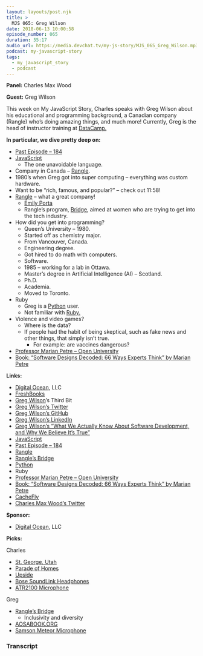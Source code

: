 ```yaml
---
layout: layouts/post.njk
title: >
  MJS 065: Greg Wilson
date: 2018-06-13 10:00:58
episode_number: 065
duration: 55:17
audio_url: https://media.devchat.tv/my-js-story/MJS_065_Greg_Wilson.mp3
podcast: my-javascript-story
tags:
  - my_javascript_story
  - podcast
---
```


**Panel:** Charles Max Wood

**Guest:** Greg Wilson

This week on My JavaScript Story, Charles speaks with Greg Wilson about his educational and programming background, a Canadian company (Rangle) who’s doing amazing things, and much more! Currently, Greg is the head of instructor training at [DataCamp.](https://www.datacamp.com)

**In particular, we dive pretty deep on:**

- [Past Episode – 184](https://devchat.tv)
- [JavaScript](https://www.javascript.com)
  - The one unavoidable language.
- Company in Canada – [Rangle](https://rangle.io).
- 1980’s when Greg got into super computing – everything was custom hardware.
- Want to be “rich, famous, and popular?” – check out 11:58!
- [Rangle](https://rangle.io) – what a great company!
  - [Emily Porta](https://www.linkedin.com/in/emilyporta/)
  - Rangle’s program, [Bridge](https://rangle.io/bridge/), aimed at women who are trying to get into the tech industry.
- How did you get into programming?
  - Queen’s University – 1980.
  - Started off as chemistry major.
  - From Vancouver, Canada.
  - Engineering degree.
  - Got hired to do math with computers.
  - Software.
  - 1985 – working for a lab in Ottawa.
  - Master’s degree in Artificial Intelligence (AI) – Scotland.
  - Ph.D.
  - Academia.
  - Moved to Toronto.
- Ruby
  - Greg is a [Python](https://www.python.org) user.
  - Not familiar with [Ruby.](https://www.common.org/open-source/ruby/)
- Violence and video games?
  - Where is the data?
  - If people had the habit of being skeptical, such as fake news and other things, that simply isn’t true.
    - For example: are vaccines dangerous?
- [Professor Marian Petre – Open University](http://www.open.ac.uk/people/mp8)
- [Book: “Software Designs Decoded: 66 Ways Experts Think” by Marian Petre](https://www.amazon.com/Software-Design-Decoded-Experts-2016-10-06/dp/B01N9LTSJR)

**Links:**

- [Digital Ocean](https://www.digitalocean.com/products/droplets/?_campaign=G%257CSEARCH%257CB%257CCORE&_adgroup=CORE%257CDigitalOcean&_keyword=digital%2520ocean&_device=c&_copytype=20_optimized&_adposition=1t2&_medium=brand_sem&_source=google&_dkitrig=&gclid=EAIaIQobChMIwvjk4Py62wIVkABpCh1PAAEGEAAYAiAAEgIuEvD_BwE), LLC
- [FreshBooks](https://www.freshbooks.com)
- [Greg Wilson](http://third-bit.com)’s Third Bit
- [Greg Wilson’s Twitter](https://twitter.com/gvwilson?lang=en)
- [Greg Wilson’s GitHub](https://github.com/gvwilson)
- [Greg Wilson’s LinkedIn](https://www.linkedin.com/in/greg-wilson-8187838a/)
- [Greg Wilson’s “What We Actually Know About Software Development, and Why We Believe It’s True”](https://vimeo.com/9270320)
- [JavaScript](https://www.javascript.com)
- [Past Episode – 184](https://devchat.tv)
- [Rangle](https://rangle.io)
- [Rangle’s Bridge](https://rangle.io/bridge/)
- [Python](https://www.python.org)
- Ruby
- [Professor Marian Petre – Open University](http://www.open.ac.uk/people/mp8)
- [Book: “Software Designs Decoded: 66 Ways Experts Think” by Marian Petre](https://www.amazon.com/Software-Design-Decoded-Experts-2016-10-06/dp/B01N9LTSJR)
- [CacheFly](https://www.cachefly.com)
- [Charles Max Wood’s Twitter](https://twitter.com/cmaxw?ref_src=twsrc%255Egoogle%257Ctwcamp%255Eserp%257Ctwgr%255Eauthor)

**Sponsor:**

- [Digital Ocean](https://www.digitalocean.com/products/droplets/?_campaign=G%257CSEARCH%257CB%257CCORE&_adgroup=CORE%257CDigitalOcean&_keyword=digital%2520ocean&_device=c&_copytype=20_optimized&_adposition=1t2&_medium=brand_sem&_source=google&_dkitrig=&gclid=EAIaIQobChMIwvjk4Py62wIVkABpCh1PAAEGEAAYAiAAEgIuEvD_BwE), LLC

**Picks:**

Charles

- [St. George, Utah](https://en.wikipedia.org/wiki/St._George,_Utah)
- [Parade of Homes](https://paradehomes.com/web/)
- [Upside](https://upside.com)
- [Bose SoundLink Headphones](https://www.amazon.com/Bose-SoundLink-Bluetooth-Wireless-Headphones/dp/B00M58CMYC)
- [ATR2100 Microphone](https://www.amazon.com/Audio-Technica-ATR2100-USB-Cardioid-Dynamic-Microphone/dp/B004QJOZS4/ref=sr_1_1?s=electronics&ie=UTF8&qid=1528495303&sr=1-1&keywords=atr2100)

Greg

- [Rangle’s Bridge](https://rangle.io/bridge/)
  - Inclusivity and diversity
- [AOSABOOK.ORG](http://aosabook.org/en/index.html)
- [Samson Meteor Microphone](https://www.amazon.com/Condenser-Microphone-Headphones-Fibertique-Cleaning/dp/B077SH8MXP/ref=sr_1_2_sspa?s=electronics&ie=UTF8&qid=1528495247&sr=1-2-spons&keywords=samson+microphone+meteor&psc=1)

### Transcript
